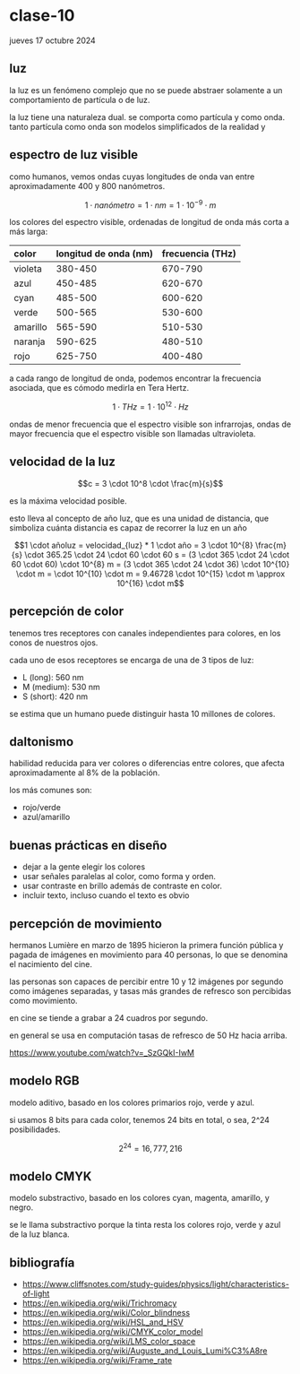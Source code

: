 # clase-10

jueves 17 octubre 2024

## luz

la luz es un fenómeno complejo que no se puede abstraer solamente a un comportamiento de partícula o de luz.

la luz tiene una naturaleza dual. se comporta como partícula y como onda. tanto partícula como onda son modelos simplificados de la realidad y

## espectro de luz visible

como humanos, vemos ondas cuyas longitudes de onda van entre aproximadamente 400 y 800 nanómetros.

$$1 \cdot nanómetro = 1 \cdot nm = 1 \cdot 10^{-9} \cdot m$$

los colores del espectro visible, ordenadas de longitud de onda más corta a más larga:

| color    | longitud de onda (nm) | frecuencia (THz) |
| :------- | :-------------------- | :--------------- |
| violeta  | 380-450               | 670-790          |
| azul     | 450-485               | 620-670          |
| cyan     | 485-500               | 600-620          |
| verde    | 500-565               | 530-600          |
| amarillo | 565-590               | 510-530          |
| naranja  | 590-625               | 480-510          |
| rojo     | 625-750               | 400-480          |

a cada rango de longitud de onda, podemos encontrar la frecuencia asociada, que es cómodo medirla en Tera Hertz.

$$1 \cdot THz = 1 \cdot 10^{12} \cdot Hz$$

ondas de menor frecuencia que el espectro visible son infrarrojas, ondas de mayor frecuencia que el espectro visible son llamadas ultravioleta.

## velocidad de la luz

$$c = 3 \cdot 10^8 \cdot \frac{m}{s}$$

es la máxima velocidad posible.

esto lleva al concepto de año luz, que es una unidad de distancia, que simboliza cuánta distancia es capaz de recorrer la luz en un año

$$1 \cdot añoluz = velocidad_{luz} * 1 \cdot año = 3 \cdot 10^{8} \frac{m}{s} \cdot 365.25 \cdot 24 \cdot 60 \cdot 60 s = (3 \cdot 365 \cdot 24 \cdot 60 \cdot 60) \cdot 10^{8} m = (3 \cdot 365 \cdot 24 \cdot 36) \cdot 10^{10} \cdot m =  \cdot 10^{10} \cdot m = 9.46728 \cdot 10^{15} \cdot m \approx 10^{16} \cdot m$$

## percepción de color

tenemos tres receptores con canales independientes para colores, en los conos de nuestros ojos.

cada uno de esos receptores se encarga de una de 3 tipos de luz:

- L (long): 560 nm
- M (medium): 530 nm
- S (short): 420 nm

se estima que un humano puede distinguir hasta 10 millones de colores.

## daltonismo

habilidad reducida para ver colores o diferencias entre colores, que afecta aproximadamente al 8% de la población.

los más comunes son:

- rojo/verde
- azul/amarillo

## buenas prácticas en diseño

- dejar a la gente elegir los colores
- usar señales paralelas al color, como forma y orden.
- usar contraste en brillo además de contraste en color.
- incluir texto, incluso cuando el texto es obvio

## percepción de movimiento

hermanos Lumière en marzo de 1895 hicieron la primera función pública y pagada de imágenes en movimiento para 40 personas, lo que se denomina el nacimiento del cine.

las personas son capaces de percibir entre 10 y 12 imágenes por segundo como imágenes separadas, y tasas más grandes de refresco son percibidas como movimiento.

en cine se tiende a grabar a 24 cuadros por segundo.

en general se usa en computación tasas de refresco de 50 Hz hacia arriba.

<https://www.youtube.com/watch?v=_SzGQkI-IwM>

## modelo RGB

modelo aditivo, basado en los colores primarios rojo, verde y azul.

si usamos 8 bits para cada color, tenemos 24 bits en total, o sea, 2^24 posibilidades.

$$2^{24} = 16,777,216$$

## modelo CMYK

modelo substractivo, basado en los colores cyan, magenta, amarillo, y negro.

se le llama substractivo porque la tinta resta los colores rojo, verde y azul de la luz blanca.

## bibliografía

- <https://www.cliffsnotes.com/study-guides/physics/light/characteristics-of-light>
- <https://en.wikipedia.org/wiki/Trichromacy>
- <https://en.wikipedia.org/wiki/Color_blindness>
- <https://en.wikipedia.org/wiki/HSL_and_HSV>
- <https://en.wikipedia.org/wiki/CMYK_color_model>
- <https://en.wikipedia.org/wiki/LMS_color_space>
- <https://en.wikipedia.org/wiki/Auguste_and_Louis_Lumi%C3%A8re>
- <https://en.wikipedia.org/wiki/Frame_rate>

